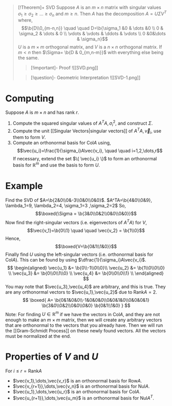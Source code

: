 >[!Theorem]+ SVD
>Suppose $A$ is an $m \times n$ matrix with singular values $\sigma_1 \ge \sigma_2 \ge \dots \ge \sigma_n$ and $m \ge n$. Then $A$ has the decomposition $A=U\Sigma V^T$ where,
>$$\b{D\\0_{m-n,n}} \quad \quad D=\b{\sigma_1 &0 & \dots &0 \\ 0 & \sigma_2 & \dots & 0 \\ \vdots & \vdots & \ddots & \vdots \\ 0 &0&\dots & \sigma_n}$$
>$U$ is a $m \times m$ orthogonal matrix, and $V$ is a $n \times n$ orthogonal matrix.
>If $m < n$ then $\Sigma= \b{D & 0_{m,n-m}}$ with everything else being the same.
>>[!important]- Proof
>>![[SVD.png]]
>
>>[!question]- Geometric Interpretation
>>![[SVD-1.png]]
$\newcommand\b[1]{\begin{bmatrix}#1\end{bmatrix}}$ 
# Computing 
Suppose $A$ is $m \times n$ and has rank $r$.
1. Compute the squared singular values of $A^TA,\sigma_i^2$, and construct $\Sigma$.
2. Compute the unit [[Singular Vectors|singular vectors]] of $A^TA, \vec{v}_i$, use them to form $V$.
3. Compute an orthonormal basis for $\text{Col}A$ using,
$$\vec{u_i}=\frac{1}{\sigma_i}A\vec{v_i}, \quad \quad i=1,2,\dots,r$$
If necessary, extend the set $\{ \vec{u_i} \}$ to form an orthonormal basis for $\mathbb{R}^m$ and use the basis to form $U$.

# Example
Find the SVD of $A=\b{2&0\\0&-3\\0&0\\0&0}$.
$A^TA=\b{4&0\\0&9}, \lambda_1=9, \lambda_2=4, \sigma_1=3 ,\sigma_2=2$
So, $$\boxed{\Sigma = \b{3&0\\0&2\\0&0\\0&0}}$$
Now find the right-singular vectors (i.e. eigenvectors of $A^TA$) for $V$,
$$\vec{v_1}=\b{0\\1} \quad \quad \vec{v_2} = \b{1\\0}$$
Hence, $$\boxed{V=\b{0&1\\1&0}}$$
Finally find $U$ using the left-singular vectors (i.e. orthonormal basis for $\text{Col}A$). This can be found by using $\dfrac{1}{\sigma_i}A\vec{v_i}$.
$$
\begin{aligned}
\vec{u_1} &= \b{0\\-1\\0\\0}\\
\vec{u_2} &= \b{1\\0\\0\\0} \\
\vec{u_3} &= \b{0\\0\\1\\0} \\
\vec{u_4} &= \b{0\\0\\0\\1} \\
\end{aligned}
$$
You may note that $\vec{u_3},\vec{u_4}$ are arbitrary, and this is true. They are any orthonormal vectors to $\vec{u_1},\vec{u_2}$ due to $\text{Rank}A=2$.
$$
\boxed{
A=
\b{0&1&0&0\\-1&0&0&0\\0&0&1&0\\0&0&0&1}
\b{3&0\\0&2\\0&0\\0&0}
\b{0&1\\1&0}
}
$$
Note: For finding $U \in \mathbb{R}^m$ if we have the vectors in $\text{Col} A$, and they are not enough to make an $m \times m$ matrix, then we will create any arbitrary vectors that are orthonormal to the vectors that you already have. Then we will run the [[Gram-Schmidt Process]] on these newly found vectors. All the vectors must be normalized at the end.

# Properties of $V$ and $U$
For $i \le r = \text{Rank} A$ 
- $\vec{v_1},\dots,\vec{v_r}$ is an orthonormal basis for $\text{Row}A$.
- $\vec{v_{r+1}},\dots,\vec{v_n}$ is an orthonormal basis for $\text{Nul}A$.
- $\vec{u_1},\dots,\vec{u_r}$ is an orthonormal basis for $\text{Col}A$.
- $\vec{u_{r+1}},\dots,\vec{u_m}$ is an orthonormal basis for $\text{Nul}A^T$.